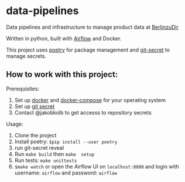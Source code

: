 # data-pipelines

Data pipelines and infrastructure to manage product data at [BerlinzuDir](https://berlinzudir.de)

Written in python, built with [Airflow](https://airflow.apache.org/) and Docker.

This project uses [poetry](https://python-poetry.org/) for package management and [git-secret](https://git-secret.io/) to manage secrets.

## How to work with this project:

Prerequisites: 
1. Set up [docker](https://docs.docker.com/get-docker/) and [docker-compose](https://docs.docker.com/compose/install/) for your operating system
2. Set up [git secret](https://git-secret.io/installation)
3. Contact @jakobkolb to get accesss to repository secrets

Usage:
1. Clone the project
2. Install poetry: `$pip install --user poetry`
3. run git-secret reveal
4. Run `make build` then `make  setup`
5. Run tests: `make unittests` 
6. `$make watch` or open the Airflow UI on `localhost:8080` and login with username: `airflow` and password: `airflow`
